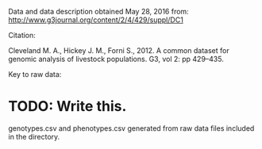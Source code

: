 Data and data description obtained May 28, 2016 from: http://www.g3journal.org/content/2/4/429/suppl/DC1 

Citation:

Cleveland M. A., Hickey J. M., Forni S., 2012.
A common dataset for genomic analysis of livestock populations. 
G3, vol 2: pp 429–435.

Key to raw data:

# TODO: Write this.

genotypes.csv and phenotypes.csv generated from raw data files included in the directory.
